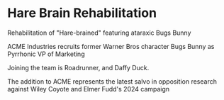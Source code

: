 # Hare Brain Rehabilitation
Rehabilitation of "Hare-brained" featuring ataraxic Bugs Bunny

ACME Industries recruits former Warner Bros character Bugs Bunny as Pyrrhonic VP of Marketing

Joining the team is Roadrunner, and Daffy Duck.

The addition to ACME represents the latest salvo in opposition research against Wiley Coyote and Elmer Fudd's 2024 campaign
